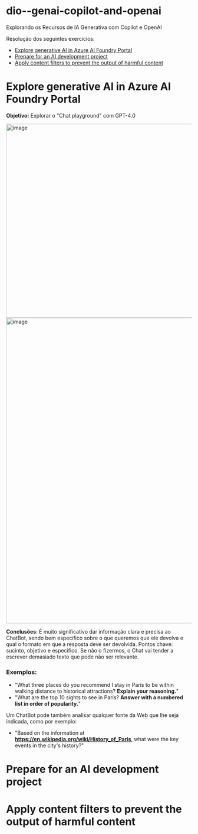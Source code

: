 # dio--genai-copilot-and-openai
Explorando os Recursos de IA Generativa com Copilot e OpenAI

Resolução dos seguintes exercícios:
- [Explore generative AI in Azure AI Foundry Portal](https://microsoftlearning.github.io/mslearn-ai-fundamentals/Instructions/Labs/12-generative-ai.html)
- [Prepare for an AI development project](https://microsoftlearning.github.io/mslearn-ai-studio/Instructions/01-Explore-ai-studio.html)
- [Apply content filters to prevent the output of harmful content](https://microsoftlearning.github.io/mslearn-ai-studio/Instructions/06-Explore-content-filters.html)

 # Explore generative AI in Azure AI Foundry Portal
**Objetivo:** Explorar o "Chat playground" com GPT-4.0

<img width="675" height="525" alt="image" src="https://github.com/user-attachments/assets/9f46a15a-70e3-46f2-a2f1-e214f9d7625f" />

<img width="1607" height="827" alt="image" src="https://github.com/user-attachments/assets/34a59615-5c96-4ae3-abd3-7699a393e541" />

**Conclusões**: É muito significativo dar informação clara e precisa ao ChatBot, sendo bem específico sobre o que queremos que ele devolva e qual o formato em que a resposta deve ser devolvida. Pontos chave: sucinto, objetivo e especifico.
Se não o fizermos, o Chat vai tender a escrever demasiado texto que pode não ser relevante.

### Exemplos:
- "What three places do you recommend I stay in Paris to be within walking distance to historical attractions? **Explain your reasoning.**"
- "What are the top 10 sights to see in Paris? **Answer with a numbered list in order of popularity.**"

Um ChatBot pode também analisar qualquer fonte da Web que lhe seja indicada, como por exemplo:
- "Based on the information at **https://en.wikipedia.org/wiki/History_of_Paris**, what were the key events in the city's history?"

 # Prepare for an AI development project

# Apply content filters to prevent the output of harmful content

